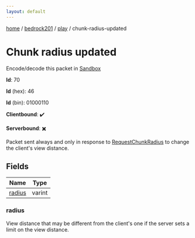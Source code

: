 ```yaml
---
layout: default
---
```


[home](/)  /  [bedrock201](/protocol/bedrock201)  /  [play](/protocol/bedrock201/play)  /  chunk-radius-updated

# Chunk radius updated

Encode/decode this packet in [Sandbox](../../../sandbox/bedrock201#Play.ChunkRadiusUpdated)

**Id**: 70

**Id** (hex): 46

**Id** (bin): 01000110

**Clientbound**: ✔️

**Serverbound**: ✖️

Packet sent always and only in response to [RequestChunkRadius](#play_request-chunk-radius) to change the client's view distance.

## Fields

Name | Type
---|---
[radius](#radius) | varint

### radius

View distance that may be different from the client's one if the server sets a limit on the view distance.
